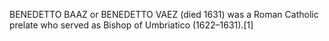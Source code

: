BENEDETTO BAAZ or BENEDETTO VAEZ (died 1631) was a Roman Catholic prelate who served as Bishop of Umbriatico (1622–1631).[1]
